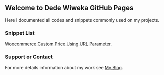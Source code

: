 ## Welcome to Dede Wiweka GitHub Pages

Here I documented all codes and snippets commonly used on my projects.

### Snippet List

[Woocommerce Custom Price Using URL Parameter](https://gist.github.com/dedewiweka/e4c7d6180b795fa32fe75393c218fa87).

### Support or Contact

For more details information about my work see [My Blog](https://dede.wiweka.com/).


